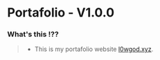 # Portafolio - V1.0.0

### What's this !??
>* This is my portafolio website [l0wgod.xyz](https://l0wgod.xyz).


